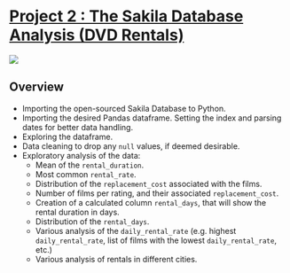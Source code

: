 # [Project 2 : The Sakila Database Analysis (DVD Rentals)](https://github.com/davidgomezpr1/Python_Exploratory_Analysis/blob/Portfolio_Projects/The_Sakila_Database_Analysis)
![](https://images.unsplash.com/photo-1533750204176-3b0d38e9ac1e?ixlib=rb-1.2.1&ixid=MnwxMjA3fDB8MHxwaG90by1wYWdlfHx8fGVufDB8fHx8&auto=format&fit=crop&w=870&q=80)

## Overview

- Importing the open-sourced Sakila Database to Python.
- Importing the desired Pandas dataframe. Setting the index and parsing 
dates for better data handling.
- Exploring the dataframe.
- Data cleaning to drop any `null` values, if deemed desirable. 
- Exploratory analysis of the data:
    - Mean of the `rental_duration`.
    - Most common `rental_rate`.
    - Distribution of the `replacement_cost` associated with the films.
    - Number of films per rating, and their associated `replacement_cost`.
    - Creation of a calculated column `rental_days`, that will show the rental duration in days.
    - Distribution of the `rental_days`.
    - Various analysis of the `daily_rental_rate` (e.g. highest `daily_rental_rate`, 
    list of films with the lowest `daily_rental_rate`, etc.)
    - Various analysis of rentals in different cities.
    
